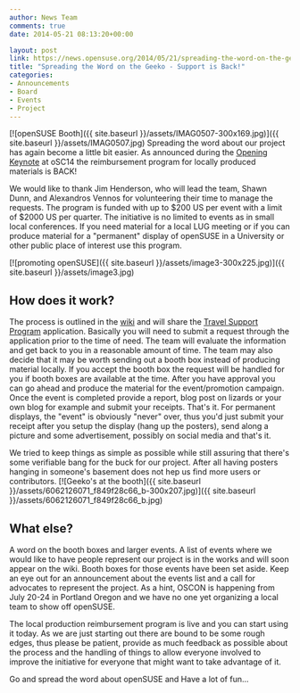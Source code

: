```yaml
---
author: News Team
comments: true
date: 2014-05-21 08:13:20+00:00

layout: post
link: https://news.opensuse.org/2014/05/21/spreading-the-word-on-the-geeko-support-is-back/
title: "Spreading the Word on the Geeko - Support is Back!"
categories:
- Announcements
- Board
- Events
- Project
---
```

[![openSUSE Booth]({{ site.baseurl }}/assets/IMAG0507-300x169.jpg)]({{ site.baseurl }}/assets/IMAG0507.jpg)
Spreading the word about our project has again become a little bit easier. As announced during the [Opening Keynote](http://www.youtube.com/watch?v=5xWHgqxFhYA) at oSC14 the reimbursement program for locally produced materials is BACK!

We would like to thank Jim Henderson, who will lead the team, Shawn Dunn, and Alexandros Vennos for volunteering their time to manage the requests. The program is funded with up to $200 US per event with a limit of $2000 US per quarter. The initiative is no limited to events as in small local conferences. If you need material for a local LUG meeting or if you can produce material for a "permanent" display of openSUSE in a University or other public place of interest use this program.

[![promoting openSUSE]({{ site.baseurl }}/assets/image3-300x225.jpg)]({{ site.baseurl }}/assets/image3.jpg)


## How does it work?


The process is outlined in the [wiki](http://en.opensuse.org/openSUSE:Local_Material_Production_Reimbursement#Process) and will share the [Travel Support Program](http://en.opensuse.org/openSUSE:Travel_Support_Program) application. Basically you will need to submit a request through the application prior to the time of need. The team will evaluate the information and get back to you in a reasonable amount of time. The team may also decide that it may be worth sending out a booth box instead of producing material locally. If you accept the booth box the request will be handled for you if booth boxes are available at the time. After you have approval you can go ahead and produce the material for the event/promotion campaign. Once the event is completed provide a report, blog post on lizards or your own blog for example and submit your receipts. That's it. For permanent displays, the "event" is obviously "never" over, thus you'd just submit your receipt after you setup the display (hang up the posters), send along a picture and some advertisement, possibly on social media and that's it.

We tried to keep things as simple as possible while still assuring that there's some verifiable bang for the buck for our project. After all having posters hanging in someone's basement does not hep us find more users or contributors.
[![Geeko's at the booth]({{ site.baseurl }}/assets/6062126071_f849f28c66_b-300x207.jpg)]({{ site.baseurl }}/assets/6062126071_f849f28c66_b.jpg)


## What else?



A word on the booth boxes and larger events. A list of events where we would like to have people represent our project is in the works and will soon appear on the wiki. Booth boxes for those events have been set aside. Keep an eye out for an announcement about the events list and a call for advocates to represent the project. As a hint, OSCON is happening from July 20-24 in Portland Oregon and we have no one yet organizing a local team to show off openSUSE.

The local production reimbursement program is live and you can start using it today. As we are just starting out there are bound to be some rough edges, thus please be patient, provide as much feedback as possible about the process and the handling of things to allow everyone involved to improve the initiative for everyone that might want to take advantage of it.

Go and spread the word about openSUSE and Have a lot of fun...		
